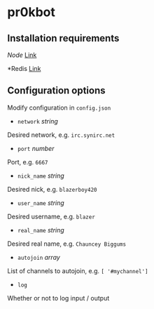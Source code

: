 # pr0kbot

## Installation requirements

*Node* [Link](http://nodejs.org/download/)

*Redis [Link](http://redis.io/download)

## Configuration options

Modify configuration in `config.json`

+ `network` *string*

Desired network, e.g. `irc.synirc.net`

+ `port` *number*

Port, e.g. `6667`

+ `nick_name` *string*

Desired nick, e.g. `blazerboy420`

+ `user_name` *string*

Desired username, e.g. `blazer`

+ `real_name` *string*

Desired real name, e.g. `Chauncey Biggums`

+ `autojoin` *array*

List of channels to autojoin, e.g. `[ '#mychannel']`

+ `log`

Whether or not to log input / output

